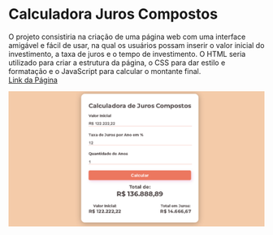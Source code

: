 # Calculadora Juros Compostos
O projeto consistiria na criação de uma página web com uma interface amigável e fácil de usar, na qual os usuários possam inserir o valor inicial do investimento, a taxa de juros e o tempo de investimento. O HTML seria utilizado para criar a estrutura da página, o CSS para dar estilo e formatação e o JavaScript para calcular o montante final.<br>
[Link da Página](https://nathanrigolei.github.io/juros-compostos-calculadora/)

<img src="./printPage/print-page-rate.png">


